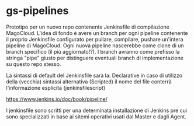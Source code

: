 # gs-pipelines
Prototipo per un nuovo repo contenente Jenkinsfile  di compilazione MagoCloud. 
L'idea di fondo è avere un branch per ogni pipeline contenente il proprio Jenkinsfile configurato per pullare, compilare, pushare un'intera pipeline di MagoCloud.
Ogni nuova pipeline nascerebbe come clone di un branch specifico (il più aggiornato!?).
I branch avranno come prefisso la stringa "pipe" giusto per distinguere eventuali branch di implementazione su questo repo stesso. 

La sintassi di default del Jenkinsfile sarà la: Declarative in caso di utilizzo della (vecchia) sintassi alternativa (Scripted) il nome del file conterrà l'informazione esplicita (jenkinsfilescript)

https://www.jenkins.io/doc/book/pipeline/

I jenkinsfile sono scritti per una determinata installazione di Jenkins pre cui sono specializzati in base ai sitemi operativi usati dal Master e dagli Agent.